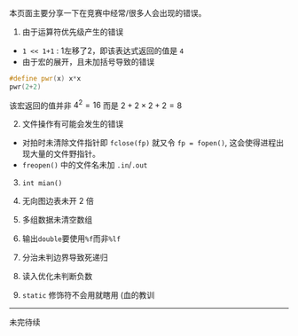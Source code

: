 本页面主要分享一下在竞赛中经常/很多人会出现的错误。

1. 由于运算符优先级产生的错误
  - `1 << 1+1` : 1左移了2，即该表达式返回的值是 `4`
  - 由于宏的展开，且未加括号导致的错误
  ```cpp
  #define pwr(x) x*x
  pwr(2+2)
  ```
  该宏返回的值并非 $4^2 = 16$ 而是 $2+2\times 2+2 = 8$
  
2. 文件操作有可能会发生的错误
  - 对拍时未清除文件指针即 `fclose(fp)` 就又令 `fp = fopen()`, 这会使得进程出现大量的文件野指针。
  - `freopen()` 中的文件名未加 `.in`/`.out`

3. `int mian()`

4. 无向图边表未开 2 倍

5. 多组数据未清空数组

6. 输出`double`要使用`%f`而非`%lf`

7. 分治未判边界导致死递归

8. 读入优化未判断负数

9. `static` 修饰符不会用就瞎用 (血的教训

--- 
未完待续
